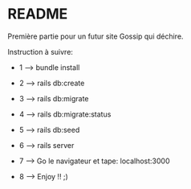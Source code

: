# README

Première partie pour un futur site Gossip qui déchire.

Instruction à suivre:

* 1 --> bundle install 

* 2 --> rails db:create

* 3 --> rails db:migrate

* 4 --> rails db:migrate:status

* 5 --> rails db:seed

* 6 --> rails server 

* 7 --> Go le navigateur et tape: localhost:3000

* 8 --> Enjoy !! ;)
